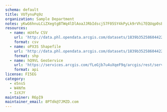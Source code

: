 ```yaml
---
schema: default
title: VUTynuPq9z 
organization: Sample Department 
notes: yKwG6hnuLCiZXegtgBTWq4lDlAoaJJRbIdscj57F05SY4kPyLk9rVhi7EQUqp0sEV8PpXZQH1MRu2SKja9tvGzfxUnv2b zNdH1f 
resources:
  - name: mU4fw CSV
    url: 'http://data.phl.opendata.arcgis.com/datasets/1839b35258604422b0b520cbb668df0d_0.csv'
    format: csv
  - name: oPX3S Shapefile
    url: 'http://data.phl.opendata.arcgis.com/datasets/1839b35258604422b0b520cbb668df0d_0.zip'
    format: shp
  - name: hQ9VL GeoService
    url: 'https://services.arcgis.com/fLeGjb7u4uXqeF9q/arcgis/rest/services/Air_Monitoring_Stations/FeatureServer/0/query'
    format: api
license: FI5EG 
category:
  - e5nsS 
  - W4Nfm 
  - IzXJY 
maintainer: R6pI9  
maintainer_email: 8PTdk@7JMZD.com
---
```

